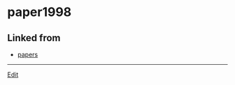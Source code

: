 # paper1998

## Linked from

* [papers](papers.md)


----
[Edit](https://github.com/vitroid/vitroid.github.io/edit/master/MD/paper1998.md)
